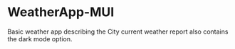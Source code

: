 # WeatherApp-MUI
Basic weather app describing the City current weather report also contains the dark mode option. 
